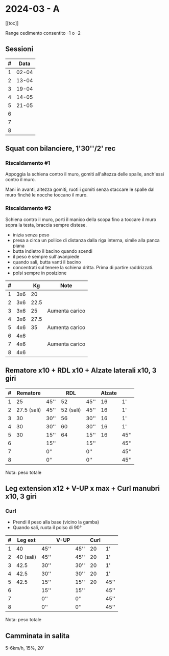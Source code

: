 # 2024-03 - A

[[toc]]

Range cedimento consentito -1 o -2

## Sessioni

| #   | Data  |
| --- | ----- |
| 1   | 02-04 |
| 2   | 13-04 |
| 3   | 19-04 |
| 4   | 14-05 |
| 5   | 21-05 |
| 6   |       |
| 7   |       |
| 8   |       |

## Squat con bilanciere, 1'30''/2' rec

### Riscaldamento #1

Appoggia la schiena contro il muro, gomiti all'altezza delle spalle, anch'essi contro il muro.

Mani in avanti, altezza gomiti, ruoti i gomiti senza staccare le spalle dal muro finché le nocche toccano il muro.

### Riscaldamento #2

Schiena contro il muro, porti il manico della scopa fino a toccare il muro sopra la testa, braccia sempre distese.


- inizia senza peso
- presa a circa un pollice di distanza dalla riga interna, simile alla panca piana
- butta indietro il bacino quando scendi
- il peso è sempre sull'avanpiede
- quando sali, butta vanti il bacino
- concentrati sul tenere la schiena dritta. Prima di partire raddrizzati.
- polsi sempre in posizione

| #   |     | Kg   | Note           |
| --- | --- | ---- | -------------- |
| 1   | 3x6 | 20   |                |
| 2   | 3x6 | 22.5 |                |
| 3   | 3x6 | 25   | Aumenta carico |
| 4   | 3x6 | 27.5 |                |
| 5   | 4x6 | 35   | Aumenta carico |
| 6   | 4x6 |      |                |
| 7   | 4x6 |      | Aumenta carico |
| 8   | 4x6 |      |                |

## Rematore x10  + RDL x10 + Alzate laterali x10, 3 giri

| #   | Rematore    |      | RDL       |      | Alzate |      |
| --- | ----------- | ---- | --------- | ---- | ------ | ---- |
| 1   | 25          | 45'' | 52        | 45'' | 16     | 1'   |
| 2   | 27.5 (sali) | 45'' | 52 (sali) | 45'' | 16     | 1'   |
| 3   | 30          | 30'' | 56        | 30'' | 16     | 1'   |
| 4   | 30          | 30'' | 60        | 30'' | 16     | 1'   |
| 5   | 30          | 15'' | 64        | 15'' | 16     | 45'' |
| 6   |             | 15'' |           | 15'' |        | 45'' |
| 7   |             | 0''  |           | 0''  |        | 45'' |
| 8   |             | 0''  |           | 0''  |        | 45'' |

Nota: peso totale

## Leg extension x12  + V-UP x max + Curl manubri x10, 3 giri

### Curl

- Prendi il peso alla base (vicino la gamba)
- Quando sali, ruota il polso di 90°

| #   | Leg ext   |      | V-UP |      | Curl |      |
| --- | --------- | ---- | ---- | ---- | ---- | ---- |
| 1   | 40        | 45'' |      | 45'' | 20   | 1'   |
| 2   | 40 (sali) | 45'' |      | 45'' | 20   | 1'   |
| 3   | 42.5      | 30'' |      | 30'' | 20   | 1'   |
| 4   | 42.5      | 30'' |      | 30'' | 20   | 1'   |
| 5   | 42.5      | 15'' |      | 15'' | 20   | 45'' |
| 6   |           | 15'' |      | 15'' |      | 45'' |
| 7   |           | 0''  |      | 0''  |      | 45'' |
| 8   |           | 0''  |      | 0''  |      | 45'' |

Nota: peso totale

## Camminata in salita

5-6km/h, 15%, 20'
